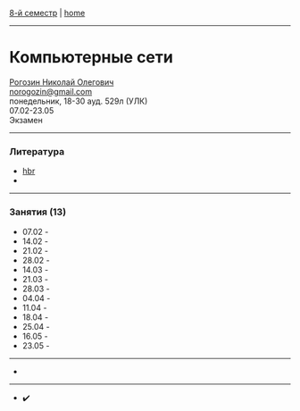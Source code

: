 [8-й семестр](../2022_8_sem.md) | [home](../README.md)
____________________________________
# Компьютерные сети 
[Рогозин Николай Олегович](https://networking-labs.ru/) \
norogozin@gmail.com \
понедельник, 18-30 ауд. 529л (УЛК)\
07.02-23.05 \
Экзамен
____________________________________
### Литература

* [hbr](https://habr.com/ru/post/134892/)
* 
____________________________________
### Занятия (13)

* 07.02 - 
* 14.02 -  
* 21.02 -  
* 28.02 -  
* 14.03 -  
* 21.03 -  
* 28.03 -  
* 04.04 -  
* 11.04 -  
* 18.04 -  
* 25.04 -  
* 16.05 -  
* 23.05 - 

____________________________________

* 

____________________________________

* ✔️
